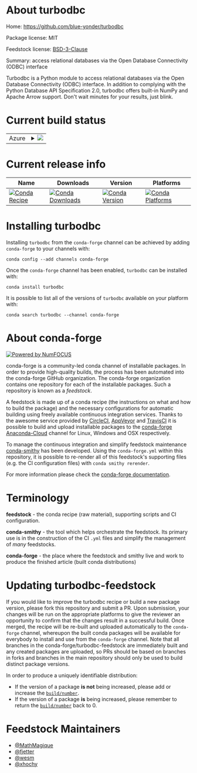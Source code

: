 About turbodbc
==============

Home: https://github.com/blue-yonder/turbodbc

Package license: MIT

Feedstock license: [BSD-3-Clause](https://github.com/conda-forge/turbodbc-feedstock/blob/master/LICENSE.txt)

Summary: access relational databases via the Open Database Connectivity (ODBC) interface

Turbodbc is a Python module to access relational databases via the Open
Database Connectivity (ODBC) interface. In addition to complying with the
Python Database API Specification 2.0, turbodbc offers built-in NumPy and
Apache Arrow support. Don't wait minutes for your results, just blink.


Current build status
====================


<table>
    
  <tr>
    <td>Azure</td>
    <td>
      <details>
        <summary>
          <a href="https://dev.azure.com/conda-forge/feedstock-builds/_build/latest?definitionId=2098&branchName=master">
            <img src="https://dev.azure.com/conda-forge/feedstock-builds/_apis/build/status/turbodbc-feedstock?branchName=master">
          </a>
        </summary>
        <table>
          <thead><tr><th>Variant</th><th>Status</th></tr></thead>
          <tbody><tr>
              <td>linux_64_boost1.72.0boost_cpp1.72.0numpy1.16python3.6.____cpython</td>
              <td>
                <a href="https://dev.azure.com/conda-forge/feedstock-builds/_build/latest?definitionId=2098&branchName=master">
                  <img src="https://dev.azure.com/conda-forge/feedstock-builds/_apis/build/status/turbodbc-feedstock?branchName=master&jobName=linux&configuration=linux_64_boost1.72.0boost_cpp1.72.0numpy1.16python3.6.____cpython" alt="variant">
                </a>
              </td>
            </tr><tr>
              <td>linux_64_boost1.72.0boost_cpp1.72.0numpy1.16python3.7.____cpython</td>
              <td>
                <a href="https://dev.azure.com/conda-forge/feedstock-builds/_build/latest?definitionId=2098&branchName=master">
                  <img src="https://dev.azure.com/conda-forge/feedstock-builds/_apis/build/status/turbodbc-feedstock?branchName=master&jobName=linux&configuration=linux_64_boost1.72.0boost_cpp1.72.0numpy1.16python3.7.____cpython" alt="variant">
                </a>
              </td>
            </tr><tr>
              <td>linux_64_boost1.72.0boost_cpp1.72.0numpy1.16python3.8.____cpython</td>
              <td>
                <a href="https://dev.azure.com/conda-forge/feedstock-builds/_build/latest?definitionId=2098&branchName=master">
                  <img src="https://dev.azure.com/conda-forge/feedstock-builds/_apis/build/status/turbodbc-feedstock?branchName=master&jobName=linux&configuration=linux_64_boost1.72.0boost_cpp1.72.0numpy1.16python3.8.____cpython" alt="variant">
                </a>
              </td>
            </tr><tr>
              <td>linux_64_boost1.72.0boost_cpp1.72.0numpy1.19python3.9.____cpython</td>
              <td>
                <a href="https://dev.azure.com/conda-forge/feedstock-builds/_build/latest?definitionId=2098&branchName=master">
                  <img src="https://dev.azure.com/conda-forge/feedstock-builds/_apis/build/status/turbodbc-feedstock?branchName=master&jobName=linux&configuration=linux_64_boost1.72.0boost_cpp1.72.0numpy1.19python3.9.____cpython" alt="variant">
                </a>
              </td>
            </tr><tr>
              <td>linux_64_boost1.74.0boost_cpp1.74.0numpy1.16python3.6.____cpython</td>
              <td>
                <a href="https://dev.azure.com/conda-forge/feedstock-builds/_build/latest?definitionId=2098&branchName=master">
                  <img src="https://dev.azure.com/conda-forge/feedstock-builds/_apis/build/status/turbodbc-feedstock?branchName=master&jobName=linux&configuration=linux_64_boost1.74.0boost_cpp1.74.0numpy1.16python3.6.____cpython" alt="variant">
                </a>
              </td>
            </tr><tr>
              <td>linux_64_boost1.74.0boost_cpp1.74.0numpy1.16python3.7.____cpython</td>
              <td>
                <a href="https://dev.azure.com/conda-forge/feedstock-builds/_build/latest?definitionId=2098&branchName=master">
                  <img src="https://dev.azure.com/conda-forge/feedstock-builds/_apis/build/status/turbodbc-feedstock?branchName=master&jobName=linux&configuration=linux_64_boost1.74.0boost_cpp1.74.0numpy1.16python3.7.____cpython" alt="variant">
                </a>
              </td>
            </tr><tr>
              <td>linux_64_boost1.74.0boost_cpp1.74.0numpy1.16python3.8.____cpython</td>
              <td>
                <a href="https://dev.azure.com/conda-forge/feedstock-builds/_build/latest?definitionId=2098&branchName=master">
                  <img src="https://dev.azure.com/conda-forge/feedstock-builds/_apis/build/status/turbodbc-feedstock?branchName=master&jobName=linux&configuration=linux_64_boost1.74.0boost_cpp1.74.0numpy1.16python3.8.____cpython" alt="variant">
                </a>
              </td>
            </tr><tr>
              <td>linux_64_boost1.74.0boost_cpp1.74.0numpy1.19python3.9.____cpython</td>
              <td>
                <a href="https://dev.azure.com/conda-forge/feedstock-builds/_build/latest?definitionId=2098&branchName=master">
                  <img src="https://dev.azure.com/conda-forge/feedstock-builds/_apis/build/status/turbodbc-feedstock?branchName=master&jobName=linux&configuration=linux_64_boost1.74.0boost_cpp1.74.0numpy1.19python3.9.____cpython" alt="variant">
                </a>
              </td>
            </tr><tr>
              <td>osx_64_boost1.72.0boost_cpp1.72.0numpy1.16python3.6.____cpython</td>
              <td>
                <a href="https://dev.azure.com/conda-forge/feedstock-builds/_build/latest?definitionId=2098&branchName=master">
                  <img src="https://dev.azure.com/conda-forge/feedstock-builds/_apis/build/status/turbodbc-feedstock?branchName=master&jobName=osx&configuration=osx_64_boost1.72.0boost_cpp1.72.0numpy1.16python3.6.____cpython" alt="variant">
                </a>
              </td>
            </tr><tr>
              <td>osx_64_boost1.72.0boost_cpp1.72.0numpy1.16python3.7.____cpython</td>
              <td>
                <a href="https://dev.azure.com/conda-forge/feedstock-builds/_build/latest?definitionId=2098&branchName=master">
                  <img src="https://dev.azure.com/conda-forge/feedstock-builds/_apis/build/status/turbodbc-feedstock?branchName=master&jobName=osx&configuration=osx_64_boost1.72.0boost_cpp1.72.0numpy1.16python3.7.____cpython" alt="variant">
                </a>
              </td>
            </tr><tr>
              <td>osx_64_boost1.72.0boost_cpp1.72.0numpy1.16python3.8.____cpython</td>
              <td>
                <a href="https://dev.azure.com/conda-forge/feedstock-builds/_build/latest?definitionId=2098&branchName=master">
                  <img src="https://dev.azure.com/conda-forge/feedstock-builds/_apis/build/status/turbodbc-feedstock?branchName=master&jobName=osx&configuration=osx_64_boost1.72.0boost_cpp1.72.0numpy1.16python3.8.____cpython" alt="variant">
                </a>
              </td>
            </tr><tr>
              <td>osx_64_boost1.72.0boost_cpp1.72.0numpy1.19python3.9.____cpython</td>
              <td>
                <a href="https://dev.azure.com/conda-forge/feedstock-builds/_build/latest?definitionId=2098&branchName=master">
                  <img src="https://dev.azure.com/conda-forge/feedstock-builds/_apis/build/status/turbodbc-feedstock?branchName=master&jobName=osx&configuration=osx_64_boost1.72.0boost_cpp1.72.0numpy1.19python3.9.____cpython" alt="variant">
                </a>
              </td>
            </tr><tr>
              <td>osx_64_boost1.74.0boost_cpp1.74.0numpy1.16python3.6.____cpython</td>
              <td>
                <a href="https://dev.azure.com/conda-forge/feedstock-builds/_build/latest?definitionId=2098&branchName=master">
                  <img src="https://dev.azure.com/conda-forge/feedstock-builds/_apis/build/status/turbodbc-feedstock?branchName=master&jobName=osx&configuration=osx_64_boost1.74.0boost_cpp1.74.0numpy1.16python3.6.____cpython" alt="variant">
                </a>
              </td>
            </tr><tr>
              <td>osx_64_boost1.74.0boost_cpp1.74.0numpy1.16python3.7.____cpython</td>
              <td>
                <a href="https://dev.azure.com/conda-forge/feedstock-builds/_build/latest?definitionId=2098&branchName=master">
                  <img src="https://dev.azure.com/conda-forge/feedstock-builds/_apis/build/status/turbodbc-feedstock?branchName=master&jobName=osx&configuration=osx_64_boost1.74.0boost_cpp1.74.0numpy1.16python3.7.____cpython" alt="variant">
                </a>
              </td>
            </tr><tr>
              <td>osx_64_boost1.74.0boost_cpp1.74.0numpy1.16python3.8.____cpython</td>
              <td>
                <a href="https://dev.azure.com/conda-forge/feedstock-builds/_build/latest?definitionId=2098&branchName=master">
                  <img src="https://dev.azure.com/conda-forge/feedstock-builds/_apis/build/status/turbodbc-feedstock?branchName=master&jobName=osx&configuration=osx_64_boost1.74.0boost_cpp1.74.0numpy1.16python3.8.____cpython" alt="variant">
                </a>
              </td>
            </tr><tr>
              <td>osx_64_boost1.74.0boost_cpp1.74.0numpy1.19python3.9.____cpython</td>
              <td>
                <a href="https://dev.azure.com/conda-forge/feedstock-builds/_build/latest?definitionId=2098&branchName=master">
                  <img src="https://dev.azure.com/conda-forge/feedstock-builds/_apis/build/status/turbodbc-feedstock?branchName=master&jobName=osx&configuration=osx_64_boost1.74.0boost_cpp1.74.0numpy1.19python3.9.____cpython" alt="variant">
                </a>
              </td>
            </tr><tr>
              <td>win_64_boost1.72.0boost_cpp1.72.0numpy1.16python3.6.____cpython</td>
              <td>
                <a href="https://dev.azure.com/conda-forge/feedstock-builds/_build/latest?definitionId=2098&branchName=master">
                  <img src="https://dev.azure.com/conda-forge/feedstock-builds/_apis/build/status/turbodbc-feedstock?branchName=master&jobName=win&configuration=win_64_boost1.72.0boost_cpp1.72.0numpy1.16python3.6.____cpython" alt="variant">
                </a>
              </td>
            </tr><tr>
              <td>win_64_boost1.72.0boost_cpp1.72.0numpy1.16python3.7.____cpython</td>
              <td>
                <a href="https://dev.azure.com/conda-forge/feedstock-builds/_build/latest?definitionId=2098&branchName=master">
                  <img src="https://dev.azure.com/conda-forge/feedstock-builds/_apis/build/status/turbodbc-feedstock?branchName=master&jobName=win&configuration=win_64_boost1.72.0boost_cpp1.72.0numpy1.16python3.7.____cpython" alt="variant">
                </a>
              </td>
            </tr><tr>
              <td>win_64_boost1.72.0boost_cpp1.72.0numpy1.19python3.9.____cpython</td>
              <td>
                <a href="https://dev.azure.com/conda-forge/feedstock-builds/_build/latest?definitionId=2098&branchName=master">
                  <img src="https://dev.azure.com/conda-forge/feedstock-builds/_apis/build/status/turbodbc-feedstock?branchName=master&jobName=win&configuration=win_64_boost1.72.0boost_cpp1.72.0numpy1.19python3.9.____cpython" alt="variant">
                </a>
              </td>
            </tr><tr>
              <td>win_64_boost1.74.0boost_cpp1.74.0numpy1.16python3.6.____cpython</td>
              <td>
                <a href="https://dev.azure.com/conda-forge/feedstock-builds/_build/latest?definitionId=2098&branchName=master">
                  <img src="https://dev.azure.com/conda-forge/feedstock-builds/_apis/build/status/turbodbc-feedstock?branchName=master&jobName=win&configuration=win_64_boost1.74.0boost_cpp1.74.0numpy1.16python3.6.____cpython" alt="variant">
                </a>
              </td>
            </tr><tr>
              <td>win_64_boost1.74.0boost_cpp1.74.0numpy1.16python3.7.____cpython</td>
              <td>
                <a href="https://dev.azure.com/conda-forge/feedstock-builds/_build/latest?definitionId=2098&branchName=master">
                  <img src="https://dev.azure.com/conda-forge/feedstock-builds/_apis/build/status/turbodbc-feedstock?branchName=master&jobName=win&configuration=win_64_boost1.74.0boost_cpp1.74.0numpy1.16python3.7.____cpython" alt="variant">
                </a>
              </td>
            </tr><tr>
              <td>win_64_boost1.74.0boost_cpp1.74.0numpy1.19python3.9.____cpython</td>
              <td>
                <a href="https://dev.azure.com/conda-forge/feedstock-builds/_build/latest?definitionId=2098&branchName=master">
                  <img src="https://dev.azure.com/conda-forge/feedstock-builds/_apis/build/status/turbodbc-feedstock?branchName=master&jobName=win&configuration=win_64_boost1.74.0boost_cpp1.74.0numpy1.19python3.9.____cpython" alt="variant">
                </a>
              </td>
            </tr>
          </tbody>
        </table>
      </details>
    </td>
  </tr>
</table>

Current release info
====================

| Name | Downloads | Version | Platforms |
| --- | --- | --- | --- |
| [![Conda Recipe](https://img.shields.io/badge/recipe-turbodbc-green.svg)](https://anaconda.org/conda-forge/turbodbc) | [![Conda Downloads](https://img.shields.io/conda/dn/conda-forge/turbodbc.svg)](https://anaconda.org/conda-forge/turbodbc) | [![Conda Version](https://img.shields.io/conda/vn/conda-forge/turbodbc.svg)](https://anaconda.org/conda-forge/turbodbc) | [![Conda Platforms](https://img.shields.io/conda/pn/conda-forge/turbodbc.svg)](https://anaconda.org/conda-forge/turbodbc) |

Installing turbodbc
===================

Installing `turbodbc` from the `conda-forge` channel can be achieved by adding `conda-forge` to your channels with:

```
conda config --add channels conda-forge
```

Once the `conda-forge` channel has been enabled, `turbodbc` can be installed with:

```
conda install turbodbc
```

It is possible to list all of the versions of `turbodbc` available on your platform with:

```
conda search turbodbc --channel conda-forge
```


About conda-forge
=================

[![Powered by NumFOCUS](https://img.shields.io/badge/powered%20by-NumFOCUS-orange.svg?style=flat&colorA=E1523D&colorB=007D8A)](http://numfocus.org)

conda-forge is a community-led conda channel of installable packages.
In order to provide high-quality builds, the process has been automated into the
conda-forge GitHub organization. The conda-forge organization contains one repository
for each of the installable packages. Such a repository is known as a *feedstock*.

A feedstock is made up of a conda recipe (the instructions on what and how to build
the package) and the necessary configurations for automatic building using freely
available continuous integration services. Thanks to the awesome service provided by
[CircleCI](https://circleci.com/), [AppVeyor](https://www.appveyor.com/)
and [TravisCI](https://travis-ci.com/) it is possible to build and upload installable
packages to the [conda-forge](https://anaconda.org/conda-forge)
[Anaconda-Cloud](https://anaconda.org/) channel for Linux, Windows and OSX respectively.

To manage the continuous integration and simplify feedstock maintenance
[conda-smithy](https://github.com/conda-forge/conda-smithy) has been developed.
Using the ``conda-forge.yml`` within this repository, it is possible to re-render all of
this feedstock's supporting files (e.g. the CI configuration files) with ``conda smithy rerender``.

For more information please check the [conda-forge documentation](https://conda-forge.org/docs/).

Terminology
===========

**feedstock** - the conda recipe (raw material), supporting scripts and CI configuration.

**conda-smithy** - the tool which helps orchestrate the feedstock.
                   Its primary use is in the construction of the CI ``.yml`` files
                   and simplify the management of *many* feedstocks.

**conda-forge** - the place where the feedstock and smithy live and work to
                  produce the finished article (built conda distributions)


Updating turbodbc-feedstock
===========================

If you would like to improve the turbodbc recipe or build a new
package version, please fork this repository and submit a PR. Upon submission,
your changes will be run on the appropriate platforms to give the reviewer an
opportunity to confirm that the changes result in a successful build. Once
merged, the recipe will be re-built and uploaded automatically to the
`conda-forge` channel, whereupon the built conda packages will be available for
everybody to install and use from the `conda-forge` channel.
Note that all branches in the conda-forge/turbodbc-feedstock are
immediately built and any created packages are uploaded, so PRs should be based
on branches in forks and branches in the main repository should only be used to
build distinct package versions.

In order to produce a uniquely identifiable distribution:
 * If the version of a package **is not** being increased, please add or increase
   the [``build/number``](https://conda.io/docs/user-guide/tasks/build-packages/define-metadata.html#build-number-and-string).
 * If the version of a package **is** being increased, please remember to return
   the [``build/number``](https://conda.io/docs/user-guide/tasks/build-packages/define-metadata.html#build-number-and-string)
   back to 0.

Feedstock Maintainers
=====================

* [@MathMagique](https://github.com/MathMagique/)
* [@fjetter](https://github.com/fjetter/)
* [@wesm](https://github.com/wesm/)
* [@xhochy](https://github.com/xhochy/)

